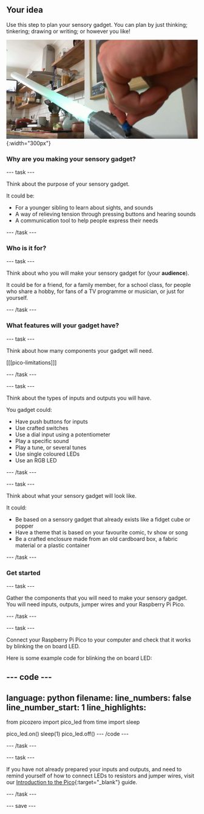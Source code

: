 ## Your idea

Use this step to plan your sensory gadget. You can plan by just thinking; tinkering; drawing or writing; or however you like! 

![A plastic tube with a potentiometer and buzzer attached to create a mini light saber.](images/picosaber.png){:width="300px"}

### Why are you making your sensory gadget?

--- task ---

Think about the purpose of your sensory gadget. 

It could be:
+ For a younger sibling to learn about sights, and sounds
+ A way of relieving tension through pressing buttons and hearing sounds
+ A communication tool to help people express their needs 

--- /task ---

### Who is it for?

--- task ---

Think about who you will make your sensory gadget for (your **audience**). 

It could be for a friend, for a family member, for a school class, for people who share a hobby, for fans of a TV programme or musician, or just for yourself.

--- /task ---

### What features will your gadget have?

--- task ---

Think about how many components your gadget will need. 

[[[pico-limitations]]]

--- /task ---

--- task ---

Think about the types of inputs and outputs you will have.

You gadget could:
+ Have push buttons for inputs
+ Use crafted switches
+ Use a dial input using a potentiometer
+ Play a specific sound
+ Play a tune, or several tunes
+ Use single coloured LEDs
+ Use an RGB LED

--- /task ---

--- task ---

Think about what your sensory gadget will look like.

It could:

+ Be based on a sensory gadget that already exists like a fidget cube or popper
+ Have a theme that is based on your favourite comic, tv show or song
+ Be a crafted enclosure made from an old cardboard box, a fabric material or a plastic container

--- /task ---

### Get started

--- task ---

Gather the components that you will need to make your sensory gadget. You will need inputs, outputs, jumper wires and your Raspberry Pi Pico.

--- /task ---

--- task ---

Connect your Raspberry Pi Pico to your computer and check that it works by blinking the on board LED.

Here is some example code for blinking the on board LED:

--- code ---
---
language: python
filename: 
line_numbers: false
line_number_start: 1
line_highlights: 
---
from picozero import pico_led
from time import sleep

pico_led.on()
sleep(1)
pico_led.off()
--- /code ---

--- /task ---

--- task ---

If you have not already prepared your inputs and outputs, and need to remind yourself of how to connect LEDs to resistors and jumper wires, visit our [Introduction to the Pico](https://projects.raspberrypi.org/en/projects/introduction-to-the-pico){:target="_blank"} guide. 

--- /task ---

--- save ---
